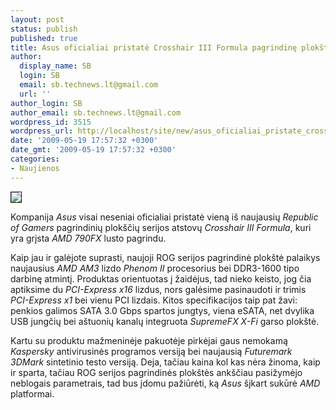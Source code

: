 ```yaml
---
layout: post
status: publish
published: true
title: Asus oficialiai pristatė Crosshair III Formula pagrindinę plokštę
author:
  display_name: SB
  login: SB
  email: sb.technews.lt@gmail.com
  url: ''
author_login: SB
author_email: sb.technews.lt@gmail.com
wordpress_id: 3515
wordpress_url: http://localhost/site/new/asus_oficialiai_pristate_crosshair_iii_formula_pagrindine_plokste/
date: '2009-05-19 17:57:32 +0300'
date_gmt: '2009-05-19 17:57:32 +0300'
categories:
- Naujienos
---
```

<div class="imgright"><img src="http://www.part.lt/img/0ed0ded841ad49bc2179d553bee12c01760.bmp" border="1" /></div>
<p>Kompanija <i>Asus</i> visai neseniai oficialiai pristatė vieną iš naujausių <i>Republic of Gamers</i> pagrindinių plokščių serijos atstovų <i>Crosshair III Formula</i>, kuri yra grįsta <i>AMD 790FX</i> lusto pagrindu.</p>
<p>Kaip jau ir galėjote suprasti, naujoji ROG serijos pagrindinė plokštė palaikys naujausius <i>AMD AM3</i> lizdo <i>Phenom II</i> procesorius bei DDR3-1600 tipo darbinę atmintį. Produktas orientuotas į žaidėjus, tad nieko keisto, jog čia aptiksime du <i>PCI-Express x16</i> lizdus, nors galėsime pasinaudoti ir trimis <i>PCI-Express x1</i> bei vienu PCI lizdais. Kitos specifikacijos taip pat žavi: penkios galimos SATA 3.0 Gbps spartos jungtys, viena eSATA, net dvylika USB jungčių bei aštuonių kanalų integruota <i>SupremeFX X-Fi</i> garso plokštė.</p>
<p>Kartu su produktu mažmeninėje pakuotėje pirkėjai gaus nemokamą <i>Kaspersky</i> antivirusinės programos versiją bei naujausią <i>Futuremark 3DMark</i> sintetinio testo versiją. Deja, tačiau kaina kol kas nėra žinoma, kaip ir sparta, tačiau ROG serijos pagrindinės plokštės ankščiau pasižymėjo neblogais parametrais, tad bus įdomu pažiūrėti, ką <i>Asus</i> šįkart sukūrė <i>AMD</i> platformai.</p>
